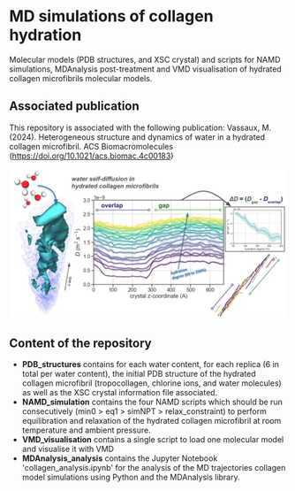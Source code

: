 # MD simulations of collagen hydration
Molecular models (PDB structures, and XSC crystal) and scripts for NAMD simulations, MDAnalysis post-treatment and VMD visualisation of hydrated collagen microfibrils molecular models.

## Associated publication
This repository is associated with the following publication: Vassaux, M. (2024). Heterogeneous structure and dynamics of water in a hydrated collagen microfibril. ACS Biomacromolecules (https://doi.org/10.1021/acs.biomac.4c00183)

![Alt text](./toc.png)

## Content of the repository
- **PDB_structures** contains for each water content, for each replica (6 in total per water content), the initial PDB structure of the hydrated collagen microfibril (tropocollagen, chlorine ions, and water molecules) as well as the XSC crystal information file associated.
- **NAMD_simulation** contains the four NAMD scripts which should be run consecutively (min0 > eq1 > simNPT > relax_constraint) to perform equilibration and relaxation of the hydrated collagen microfibril at room temperature and ambient pressure.
- **VMD_visualisation** contains a single script to load one molecular model and visualise it with VMD
- **MDAnalysis_analysis** contains the Jupyter Notebook 'collagen_analysis.ipynb' for the analysis of the MD trajectories collagen model simulations using Python and the MDAnalysis library.


